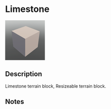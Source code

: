 # Limestone

![Limestone](../Cropped_Blocks/Terrain/Limestone.png)

## Description
<!-- Write a description for this block -->
Limestone terrain block, Resizeable terrain block.

## Notes
<!-- Any extra notes -->
